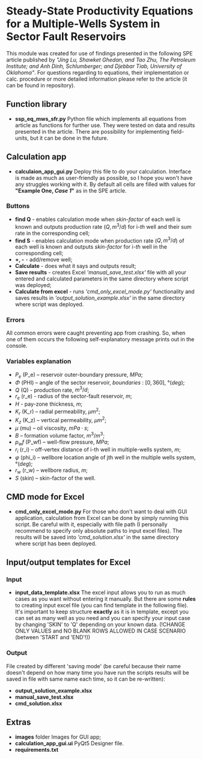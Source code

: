 # Steady-State Productivity Equations for a Multiple-Wells System in Sector Fault Reservoirs
This module was created for use of findings presented in the following SPE article published by *"Jing Lu, Shawket Ghedan, and Tao Zhu, The Petroleum Institute; and Anh Dinh, Schlumberger; and Djebbar Tiab, University of Oklahoma"*.
For questions regarding to equations, their implementation or calc. procedure or more detailed information please refer to the article (it can be found in repository).
## Function library 
- **ssp_eq_mws_sfr.py**
Python file which implements all equations from article as functions for further use. They were tested on data and results presented in the article.
There are possibility for implementing field-units, but it can be done in the future.
## Calculation app
- **calculaion_app_gui.py**
Deploy this file to do your calculation. Interface is made as much as user-friendly as possible, so I hope you won't have any struggles working with it.
By default all cells are filled with values for **"Example One, *Case 1*"** as in the SPE article.
### Buttons
- **find Q** -  enables calculation mode when *skin-factor* of each well is known and outputs production rate ($Q, m^3/d$) for i-*th* well and their sum rate in the corresponding cell;
- **find S** -  enables calculation mode when production rate ($Q, m^3/d$) of each well is known and outputs *skin-factor* for i-*th* well in the corresponding cell;
- **+, -** - add/remove well;
- **Calculate** -  does what it says and outputs result;
- **Save results** - creates Excel *'manual_save_test.xlsx'* file with all your entered and calculated parameters in the same directory where script was deployed;
- **Calculate from excel** - runs *'cmd_only_excel_mode.py'* functionality and saves results in *'output_solution_example.xlsx'* in the same directory where script was deployed.
### Errors
All common errors  were caught preventing app from crashing. So, when one of them occurs the following self-explanatory message prints out in the console.
### Variables explanation
- $P_e$ (P_e) – reservoir outer-boundary pressure, $MPa$;
- $Φ$ (PHI) – angle of the sector reservoir, *boundaries* : $[0, 360]$, $° (deg)$;
- $Q$ (Q) - production rate, $m^3/d$;
- $r_e$ (r_e) - radius of the sector-fault reservoir, $m$;
- $H$ - pay-zone thickness, $m$;
- $K_r$ (K_r) – radial permeability,  $μm^2$;
- $K_z$ (K_z) – vertical permeability, $μm^2$;
- $μ$ (mu) – oil viscosity, $mPa·s$;
- $B$ – formation volume factor, $m^3/m^3$;
- $p_wf$ (P_wf) – well-flow pressure, $MPa$;
- $r_i$ (r_i) – off-vertex distance of i-th well in multiple-wells system, $m$;
- $φ$ (phi_i) – wellbore location angle of jth well in the multiple wells system, $° (deg)$;
- $r_w$ (r_w) – wellbore radius, $m$;
- $S$ (skin) – skin-factor of the well.

## CMD mode for Excel
- **cmd_only_excel_mode.py**
For those who don't want to deal with GUI application, calculation from Excel can be done by simply running this script. Be careful with it, especially with file path (I personally recommend to specify only absolute paths to input excel files).
The results will be saved into *'cmd_solution.xlsx'* in the same directory where script has been deployed.
## Input/output templates for Excel
### Input
- **input_data_template.xlsx**
The excel input allows you to run as much cases as you want without entering it manually. But there are some **rules** to creating input excel file (you can find template in the following file).
It's important to keep structure **exactly** as it is in template, except you can set as many well as you need and you can specify your input case by changing 'SKIN' to 'Q' depending on your known data.
(!CHANGE ONLY VALUES and NO BLANK ROWS ALLOWED IN CASE SCENARIO (between 'START and 'END'!))
### Output
File created by different 'saving mode' (be careful because their name doesn't depend on how many time you have run the scripts results will be saved in file with same name each time, so it can be re-written):
- **output_solution_example.xlsx**
- **manual_save_test.xlsx**
- **cmd_solution.xlsx**

## Extras
- **images** folder
Images for GUI app;
- **calculation_app_gui.ui**
PyQt5 Designer file.
- **requirements.txt**
